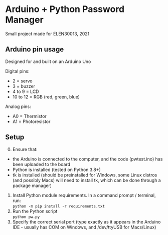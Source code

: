# Arduino + Python Password Manager  
Small project made for ELEN30013, 2021

## Arduino pin usage  
Designed for and built on an Arduino Uno   

Digital pins:
- 2 = servo
- 3 = buzzer
- 4 to 9 = LCD  
- 10 to 12 = RGB (red, green, blue)

Analog pins:
- A0 = Thermistor  
- A1 = Photoresistor

## Setup  
0. Ensure that:  
- the Arduino is connected to the computer, and the code (pwtest.ino) has been uploaded to the board
- Python is installed (tested on Python 3.8+)  
- tk is installed (should be preinstalled for Windows, some Linux distros (and possibly Macs) will need to install tk, which can be done through a package manager)  
1. Install Python module requirements. In a command prompt / terminal, run:  
`python -m pip install -r requirements.txt`  
2. Run the Python script  
`python pw.py`  
3. Specify the correct serial port (type exactly as it appears in the Arduino IDE - usually has COM on Windows, and /dev/ttyUSB for Macs/Linux)  
